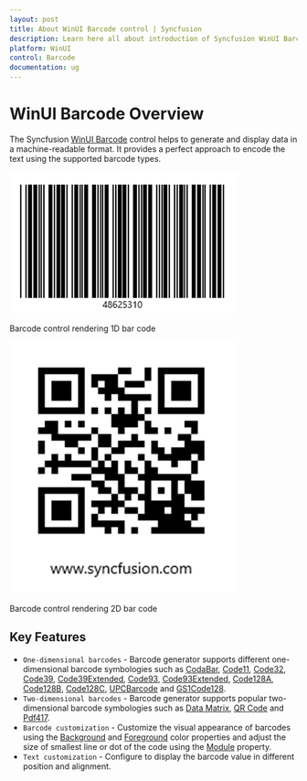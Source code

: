 ```yaml
---
layout: post
title: About WinUI Barcode control | Syncfusion
description: Learn here all about introduction of Syncfusion WinUI Barcode(SfBarcode) control, its elements, and more. 
platform: WinUI
control: Barcode
documentation: ug
---
```


# WinUI Barcode Overview

The Syncfusion [WinUI Barcode](https://www.syncfusion.com/winui-controls/barcode) control helps to generate and display data in a machine-readable format. It provides a perfect approach to encode the text using the supported barcode types.

![WinUI One Dimensional Barcode](Overview_Images/winui-one-dimensional-barcode.png)

Barcode control rendering 1D bar code

![WinUI Two Dimensional Barcode](Overview_Images/winui-two-dimensional-barcode.png)

Barcode control rendering 2D bar code

## Key Features

* `One-dimensional barcodes` - Barcode generator supports different one-dimensional barcode symbologies such as [CodaBar](https://help.syncfusion.com/cr/winui/Syncfusion.UI.Xaml.Barcode.CodabarBarcode.html), [Code11](https://help.syncfusion.com/cr/winui/Syncfusion.UI.Xaml.Barcode.Code11Barcode.html), [Code32](https://help.syncfusion.com/cr/winui/Syncfusion.UI.Xaml.Barcode.Code32Barcode.html), [Code39](https://help.syncfusion.com/cr/winui/Syncfusion.UI.Xaml.Barcode.Code39Barcode.html), [Code39Extended](https://help.syncfusion.com/cr/winui/Syncfusion.UI.Xaml.Barcode.Code39ExtendedBarcode.html), [Code93](https://help.syncfusion.com/cr/winui/Syncfusion.UI.Xaml.Barcode.Code93Barcode.html), [Code93Extended](https://help.syncfusion.com/cr/winui/Syncfusion.UI.Xaml.Barcode.Code93ExtendedBarcode.html), [Code128A](https://help.syncfusion.com/cr/winui/Syncfusion.UI.Xaml.Barcode.Code128ABarcode.html), [Code128B](https://help.syncfusion.com/cr/winui/Syncfusion.UI.Xaml.Barcode.Code128BBarcode.html), [Code128C](https://help.syncfusion.com/cr/winui/Syncfusion.UI.Xaml.Barcode.Code128CBarcode.html), [UPCBarcode](https://help.syncfusion.com/cr/winui/Syncfusion.UI.Xaml.Barcode.UpcBarcode.html) and [GS1Code128](https://help.syncfusion.com/cr/winui/Syncfusion.UI.Xaml.Barcode.GS1Code128Barcode.html).
* `Two-dimensional barcodes` - Barcode generator supports popular two-dimensional barcode symbologies such as [Data Matrix](https://help.syncfusion.com/cr/winui/Syncfusion.UI.Xaml.Barcode.DataMatrixBarcode.html), [QR Code](https://help.syncfusion.com/cr/winui/Syncfusion.UI.Xaml.Barcode.QRBarcode.html) and [Pdf417](https://help.syncfusion.com/cr/winui/Syncfusion.UI.Xaml.Barcode.Pdf417Barcode.html).
* `Barcode customization` - Customize the visual appearance of barcodes using the [Background](https://docs.microsoft.com/en-us/dotnet/api/system.windows.controls.control.background?view=netcore-3.1#System_Windows_Controls_Control_Background) and [Foreground](https://docs.microsoft.com/en-us/dotnet/api/system.windows.controls.control.foreground?view=netcore-3.1#System_Windows_Controls_Control_Foreground) color properties and adjust the size of smallest line or dot of the code using the [Module](https://help.syncfusion.com/cr/winui/Syncfusion.UI.Xaml.Barcode.SfBarcode.html#Syncfusion_UI_Xaml_Barcode_SfBarcode_Module) property.
* `Text customization` - Configure to display the barcode value in different position and alignment. 